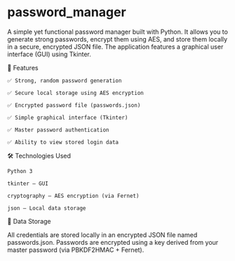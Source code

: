 # password_manager
A simple yet functional password manager built with Python. It allows you to generate strong passwords, encrypt them using AES, and store them locally in a secure, encrypted JSON file. The application features a graphical user interface (GUI) using Tkinter.

🚀 Features

    ✅ Strong, random password generation

    ✅ Secure local storage using AES encryption

    ✅ Encrypted password file (passwords.json)

    ✅ Simple graphical interface (Tkinter)

    ✅ Master password authentication

    ✅ Ability to view stored login data
    

🛠️ Technologies Used

    Python 3

    tkinter – GUI

    cryptography – AES encryption (via Fernet)

    json – Local data storage

💾 Data Storage

All credentials are stored locally in an encrypted JSON file named passwords.json.
Passwords are encrypted using a key derived from your master password (via PBKDF2HMAC + Fernet).
